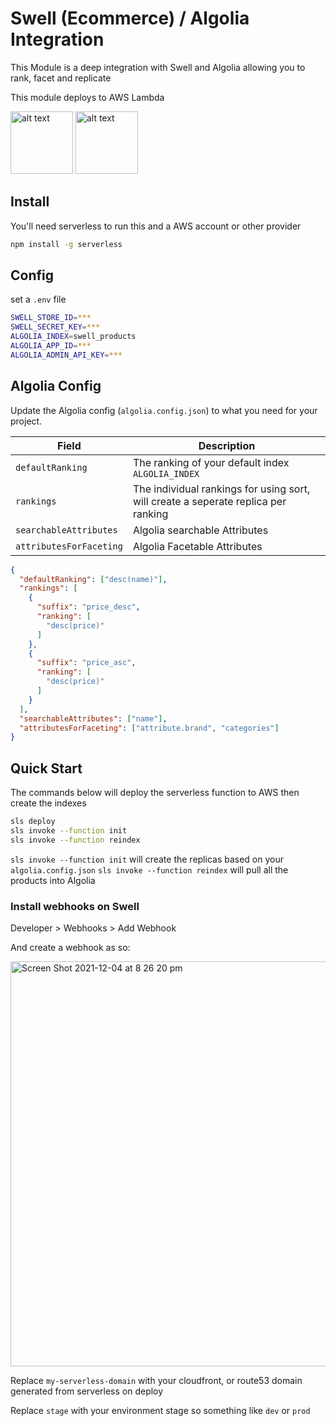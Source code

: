 # Swell (Ecommerce) / Algolia Integration
This Module is a deep integration with Swell and Algolia allowing you to rank, facet and replicate

This module deploys to AWS Lambda

<img src="https://user-images.githubusercontent.com/5952918/144704411-a11545c3-53d7-4864-8d40-662e2219bb1f.png" alt="alt text" width="100">
<img src="https://user-images.githubusercontent.com/5952918/144704417-5bf94916-de01-4261-8f49-7b4a27fa38cb.png" alt="alt text" width="100">

## Install

You'll need serverless to run this and a AWS account or other provider
```bash
npm install -g serverless
```

## Config
set a `.env` file

```bash
SWELL_STORE_ID=***
SWELL_SECRET_KEY=***
ALGOLIA_INDEX=swell_products
ALGOLIA_APP_ID=***
ALGOLIA_ADMIN_API_KEY=***
```

## Algolia Config

Update the Algolia config (`algolia.config.json`) to what you need for your project.

| Field                   | Description                                                                          |
| ------------- | ------------- |
| `defaultRanking`        | The ranking of your default index `ALGOLIA_INDEX`                                    |
| `rankings`              | The individual rankings for using sort, will create a seperate replica per ranking |
| `searchableAttributes`  | Algolia searchable Attributes                                                        |
| `attributesForFaceting` | Algolia Facetable Attributes                                                         |

```json
{
  "defaultRanking": ["desc(name)"],
  "rankings": [
    {
      "suffix": "price_desc",
      "ranking": [
        "desc(price)"
      ]
    },
    {
      "suffix": "price_asc",
      "ranking": [
        "desc(price)"
      ]
    }
  ],
  "searchableAttributes": ["name"],
  "attributesForFaceting": ["attribute.brand", "categories"]
}
```

## Quick Start
The commands below will deploy the serverless function to AWS then create the indexes

```bash
sls deploy
sls invoke --function init
sls invoke --function reindex
```

`sls invoke --function init` will create the replicas based on your `algolia.config.json`
`sls invoke --function reindex` will pull all the products into Algolia


### Install webhooks on Swell

Developer > Webhooks > Add Webhook

And create a webhook as so:

<img width="648" alt="Screen Shot 2021-12-04 at 8 26 20 pm" src="https://user-images.githubusercontent.com/5952918/144704558-a88b4c00-59a9-46a5-96a6-2bfe90029aa4.png">


Replace `my-serverless-domain` with your cloudfront, or route53 domain generated from serverless on deploy

Replace `stage` with your environment stage so something like `dev` or `prod`





